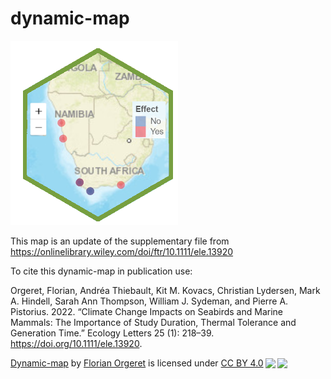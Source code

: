 # dynamic-map

![](https://github.com/florianorgeret/dynamic-map/blob/main/dyn-map_logo.png)

This map is an update of the supplementary file from https://onlinelibrary.wiley.com/doi/ftr/10.1111/ele.13920

To cite this dynamic-map in publication use:

Orgeret, Florian, Andréa Thiebault, Kit M. Kovacs, Christian Lydersen, Mark A. Hindell, Sarah Ann Thompson, William J. Sydeman, and Pierre A. Pistorius. 2022. “Climate Change Impacts on Seabirds and Marine Mammals: The Importance of Study Duration, Thermal Tolerance and Generation Time.” Ecology Letters 25 (1): 218–39. https://doi.org/10.1111/ele.13920.

<p xmlns:cc="http://creativecommons.org/ns#" xmlns:dct="http://purl.org/dc/terms/">
<a property="dct:title" rel="cc:attributionURL" href="https://github.com/florianorgeret/dynamic-map">Dynamic-map</a> by
<a rel="cc:attributionURL dct:creator" property="cc:attributionName" href="https://florianorgeret.github.io/">Florian
Orgeret</a> is licensed under
<a href="http://creativecommons.org/licenses/by/4.0/?ref=chooser-v1" target="_blank" rel="license noopener noreferrer" style="display:inline-block;">CC
BY
4.0<img style="height:22px!important;margin-left:3px;vertical-align:text-bottom;" src="https://mirrors.creativecommons.org/presskit/icons/cc.svg?ref=chooser-v1"><img style="height:22px!important;margin-left:3px;vertical-align:text-bottom;" src="https://mirrors.creativecommons.org/presskit/icons/by.svg?ref=chooser-v1"></a>
</p>
